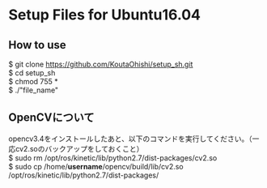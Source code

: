 # Setup Files for Ubuntu16.04  

## How to use  
$ git clone https://github.com/KoutaOhishi/setup_sh.git  
$ cd setup_sh  
$ chmod 755 *  
$ ./"file_name"  

## OpenCVについて  
 opencv3.4をインストールしたあと、以下のコマンドを実行してください。（一応cv2.soのバックアップをしておくこと）  
$ sudo rm /opt/ros/kinetic/lib/python2.7/dist-packages/cv2.so  
$ sudo cp /home/**username**/opencv/build/lib/cv2.so /opt/ros/kinetic/lib/python2.7/dist-packages/  



